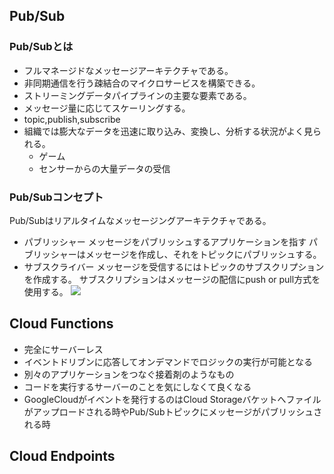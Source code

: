 ## Pub/Sub
### Pub/Subとは
- フルマネージドなメッセージアーキテクチャである。
- 非同期通信を行う疎結合のマイクロサービスを構築できる。
- ストリーミングデータパイプラインの主要な要素である。
- メッセージ量に応じてスケーリングする。
- topic,publish,subscribe
- 組織では膨大なデータを迅速に取り込み、変換し、分析する状況がよく見られる。
  - ゲーム
  - センサーからの大量データの受信

### Pub/Subコンセプト
Pub/Subはリアルタイムなメッセージングアーキテクチャである。
- パブリッシャー
メッセージをパブリッシュするアプリケーションを指す
パブリッシャーはメッセージを作成し、それをトピックにパブリッシュする。
- サブスクライバー
メッセージを受信するにはトピックのサブスクリプションを作成する。
サブスクリプションはメッセージの配信にpush or pull方式を使用する。
![](https://i.gyazo.com/f5c145a2dbf4120fe764e6176a71be70.png)

## Cloud Functions
- 完全にサーバーレス
- イベントドリブンに応答してオンデマンドでロジックの実行が可能となる
- 別々のアプリケーションをつなぐ接着剤のようなもの
- コードを実行するサーバーのことを気にしなくて良くなる
- GoogleCloudがイベントを発行するのはCloud Storageバケットへファイルがアップロードされる時やPub/Subトピックにメッセージがパブリッシュされる時

## Cloud Endpoints

